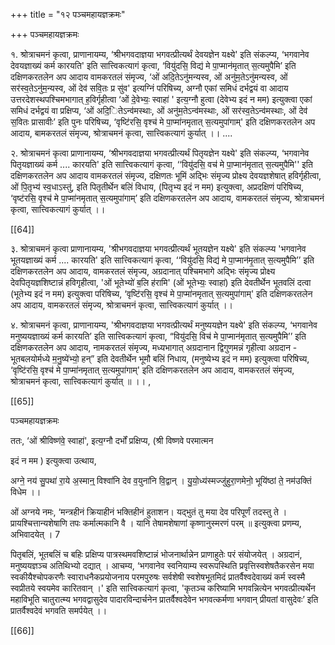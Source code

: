+++
title = "१२ पञ्चमहायज्ञक्रमः"

+++
पञ्चमहायज्ञक्रमः

१. श्रोत्राचमनं कृत्वा, प्राणानायम्य, ‘श्रीभगवदाज्ञया भगवत्प्रीत्यर्थं देवयज्ञेन यक्ष्ये' इति संकल्प्य, ‘भगवानेव देवयज्ञाख्यं कर्म कारयति' इति सात्त्विकत्यागं कृत्वा, ‘वियु॑दसि॒ विद्य॑ मे पा॒प्मान॑मृतात् स॒त्यमुपैमि’ इति दक्षिणकरतलेन अप आदाय वामकरतलं संमृज्य, ‘ओं अदि॒तेऽनु॑मन्यस्व, ओं अनु॑म॒तेऽनु॑मन्यस्व, ओं सर॑स्व॒तेऽनु॑म॒न्यस्व, ओं देव॑ सवि॒तः प्र सु॑व' इत्यग्निं परिषिच्य, अग्नौ एकां समिधं दर्भद्वयं वा आदाय उत्तरदेशस्थपश्चिमभागात् ह॒विर्गृहीत्वा ‘ओं दे॒वेभ्यः॒ स्वाहा॑ ' इत्य॒ग्नौ हुत्वा (देवेभ्य इदं न मम) इत्युक्त्वा एकां समिधं दर्भद्वयं वा प्रक्षिप्य, ‘ओं अदि॒ितेऽन्व॑मस्थाः, ओं अनु॑म॒तेऽन्व॑मस्थाः, ओं सर॑स्व॒तेऽन्व॑मस्थाः, ओं देव॑ स॒वितः प्रासावीः’ इति पुनः परिषिच्य, ‘वृष्टि॑रसि॒ वृश्च॑ मे पा॒प्मा॑नमृतात् स॒त्यमुपा॑गाम्' इति दक्षिणकरतलेन अप आदाय, बामकरतलं संमृज्य, श्रोत्राचमनं कृत्वा, सात्त्विकत्यागं कुर्यात् ।। ....

२. श्रोत्राचमनं कृत्वा प्राणानायम्य, ‘श्रीभगवदाज्ञया भगवत्प्रीत्यर्थं पितृयज्ञेन यक्ष्ये' इति संकल्प्य, ‘भगवानेव पितृयज्ञाख्यं कर्म .... कारयति' इति सात्त्विकत्यागं कृत्वा, ‘‘वियु॑दसि॒ वच॑ मे पा॒प्मान॑मृतात् स॒त्यमुपैमि'' इति दक्षिणकरतलेन अप आदाय वामकरतलं संमृज्य, दक्षिणतः भूमिं अद्भिः संमृज्य प्रोक्ष्य देवयज्ञशेषात् हविर्गृहीत्वा, ओं पि॒तृभ्य॑ स्व॒धाऽस्तु॑, इति पितृतीर्थेन बलिं विधाय, (पितृभ्य इदं न मम) इत्युक्त्वा, अप्रदक्षिणं परिषिच्य, ‘वृष्ट॑रसि॒ वृश्च॑ मे पा॒प्मा॑नमृतात् स॒त्यमुपा॑गाम्’ इति दक्षिणकरतलेन अप आदाय, वामकरतलं संमृज्य, श्रोत्राचमनं कृत्वा, सात्त्विकत्यागं कुर्यात् ।।

[[64]]




३. श्रोत्राचमनं कृत्वा प्राणानायम्य, 'श्रीभगवदाज्ञया भगवत्प्रीत्यर्थं भूतयज्ञेन यक्ष्ये' इति संकल्प्य 'भगवानेव भूतयज्ञाख्यं कर्म .... कारयति' इति सात्त्विकत्यागं कृत्वा, ‘‘वियु॑दसि॒ विद्य॑ मे पा॒प्मान॑मृ॒तात् स॒त्यमुपैमि’’ इति दक्षिणकरतलेन अप आदाय, वामकरतलं संमृज्य, अग्रदानात् पश्चिमभागे अद्भिः संमृज्य प्रोक्ष्य देवपितृयज्ञशिष्टान्नं हविगृहीत्वा, 'ओं भूतेभ्यो॑ ब॒लि ह॑रामि' (ओं भूतेभ्यः॒ स्वाहा॑) इति देवतीर्थेन भूतवलिं दत्वा (भूतेभ्य इदं न मम) इत्युक्त्वा परिषिच्य, ‘वृष्टि॑रसि॒ वृश्च॑ मे पा॒प्मा॑नमृतात् स॒त्यमुपा॑गाम्' इति दक्षिणकरतलेन अप आदाय, वामकरतलं संमृज्य, श्रोत्राचमनं कृत्वा, सात्त्विकत्यागं कुर्यात् ।।

४. श्रोत्राचमनं कृत्वा, प्राणानायम्य, 'श्रीभगवदाज्ञया भगवत्प्रीत्यर्थं मनुष्ययज्ञेन यक्ष्ये' इति संकल्प्य, ‘भगवानेव मनुष्ययज्ञाख्यं कर्म कारयति’ इति सात्त्विकत्यागं कृत्वा, “वियु॑दसि॒ विच॑ मे पा॒प्मान॑मृतात् स॒त्यमुपैमि’’ इति दक्षिणकरतलेन अप आदाय, नामकरतलं संमृज्य, मध्यभागात् अग्रदानान द्विगुणमन्नं गृहीत्वा अग्रदान - भूतबलयोर्मध्ये म॒नु॒ष्ये॑भ्यो॒ हन्” इति देवतीर्थेन भूमौ बलिं निधाय, (मनुष्येभ्य इदं न मम) इत्युक्त्वा परिषिच्य, ‘वृष्टि॑रसि॒ वृश्च॑ मे पा॒प्मा॑नमृतात् स॒त्यमुपा॑गाम्' इति दक्षिणकरतलेन अप आदाय, वामकरतलं संमृज्य, श्रोत्राचमनं कृत्वा, सात्त्विकत्यागं कुर्यात् ॥ ।। ,

[[65]]


पञ्चमहायज्ञक्रमः

ततः, ‘ओं श्रीविष्ण॑वे॒ स्वाहा॑', इत्य॒ग्नौ दर्भों प्रक्षिप्य, (श्री विष्णवे परमात्मन

इदं न मम ) इत्युक्त्वा उत्थाय,

अग्ने॒ नय॑ सु॒पथा॑ रा॒ये अ॒स्मान्॒ विश्वा॑नि देव व॒युना॑नि वि॒द्वान् । यु॒यो॒ध्य॑स्मज्जु॑हुरा॒णमेनो॒ भूयि॑ष्ठां ते॒ नम॑उक्तिं विधेम ।।

ओं अग्नये नमः, ‘मन्त्रहीनं क्रियाहीनं भक्तिहीनं हुताशन। यद्भुतं तु मया देव परिपूर्णं तदस्तु ते । प्रायश्चित्तान्यशेषाणि तपः कर्मात्मकानि वै । यानि तेषामशेषाणां कृष्णानुस्मरणं परम् ॥ इत्युक्त्वा प्रणम्य, अभिवादयेत् । 7

पितृबलिं, भूतबलिं च बहिः प्रक्षिप्य पात्रस्थमवशिष्टान्नं भोजनार्थान्नेन प्राणाहुतेः परं संयोजयेत् । अग्रदानं, मनुष्ययज्ञञ्च अतिथिभ्यो दद्यात् । आचम्य, ‘भगवानेव स्वनियाम्य स्वरूपस्थिति प्रवृत्तिस्वशेषतैकरसेन मया स्वकीयैश्चोपकरणैः स्वाराधनैकप्रयोजनाय परमपुरुषः सर्वशेषी स्वशेषभूतमिदं प्रातर्वैश्वदेवाख्यं कर्म स्वस्मै स्वप्रीतये स्वयमेव कारितवान् ।' इति सात्त्विकत्यागं कृत्वा, 'कृतञ्च करिष्यामि भगवन्नित्येन भगवत्प्रीत्यर्थेन महाविभूति चातुरात्म्य भगवद्वासुदेव पादारविन्दार्चनेन प्रातर्वैश्वदेवेन भगवत्कर्मणा भगवान् प्रीयतां वासुदेवः’ इति प्रातर्वैश्वदेवं भगवति समर्पयेत् ।।

[[66]]


 